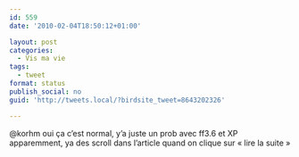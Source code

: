 ```yaml
---
id: 559
date: '2010-02-04T18:50:12+01:00'

layout: post
categories:
  - Vis ma vie
tags:
  - tweet
format: status
publish_social: no
guid: 'http://tweets.local/?birdsite_tweet=8643202326'

---
```


@korhm oui ça c’est normal, y’a juste un prob avec ff3.6 et XP apparemment, ya des scroll dans l’article quand on clique sur « lire la suite »